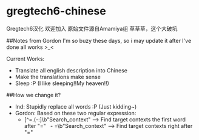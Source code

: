 # gregtech6-chinese
Gregtech6汉化
欢迎加入
原始文件源自Amamiya组
草草草，这个大破坑

##Notes from Gordon
I'm so buzy these days, so i may update it after I've done all works >_<

Current Works:
  - Translate all english description into Chinese
  - Make the translations make sense
  - Sleep :P (I like sleeping!!My heaven!!)

##How we change it?
  - Ind: Stupidly replace all words :P (Just kidding~)
  - Gordon: Based on these two regular expression:
    - [^\=\.\(\-\:]\b"Search_context" --> Find target contexts the first word after "="
    - =\b"Search_context" --> Find target contexts right after "="
